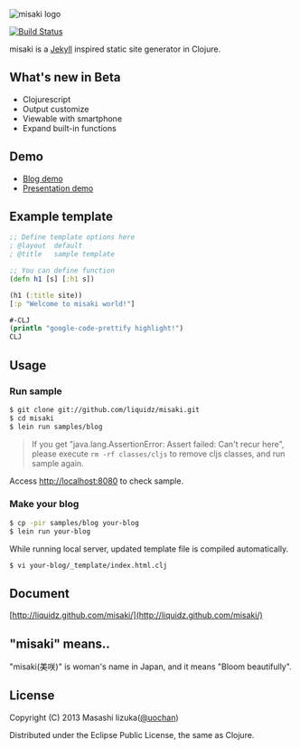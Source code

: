 ![misaki logo](https://github.com/liquidz/misaki/raw/master/samples/blog/public/img/logo.png)

[![Build Status](https://secure.travis-ci.org/liquidz/misaki.png?branch=master)](http://travis-ci.org/liquidz/misaki)

misaki is a [Jekyll](https://github.com/mojombo/jekyll) inspired static site generator in Clojure.

## What's new in Beta

 * Clojurescript
 * Output customize
 * Viewable with smartphone
 * Expand built-in functions

## Demo

 * [Blog demo](http://liquidz.github.com/misaki/demo/blog/)
 * [Presentation demo](http://liquidz.github.com/misaki/demo/presentation/)

## Example template

```clojure
;; Define template options here
; @layout  default
; @title   sample template

;; You can define function
(defn h1 [s] [:h1 s])

(h1 (:title site))
[:p "Welcome to misaki world!"]

#-CLJ
(println "google-code-prettify highlight!")
CLJ
```

## Usage

### Run sample

```bash
$ git clone git://github.com/liquidz/misaki.git
$ cd misaki
$ lein run samples/blog
```

> If you get "java.lang.AssertionError: Assert failed: Can't recur here",
> please execute `rm -rf classes/cljs` to remove cljs classes, and run sample again.

Access [http://localhost:8080](http://localhost:8080) to check sample.

### Make your blog

```bash
$ cp -pir samples/blog your-blog
$ lein run your-blog
```

While running local server, updated template file is compiled automatically.

```bash
$ vi your-blog/_template/index.html.clj
```

## Document

[http://liquidz.github.com/misaki/](http://liquidz.github.com/misaki/)

## "misaki" means..

"misaki(美咲)" is woman's name in Japan, and it means "Bloom beautifully".

## License

Copyright (C) 2013 Masashi Iizuka([@uochan](http://twitter.com/uochan/)) 

Distributed under the Eclipse Public License, the same as Clojure. 

